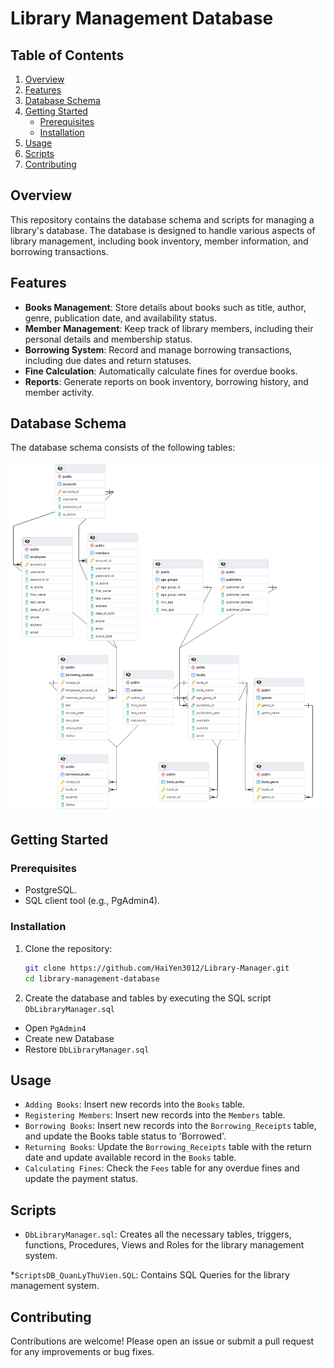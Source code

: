 # Library Management Database

## Table of Contents

1. [Overview](#overview)
2. [Features](#features)
3. [Database Schema](#database-schema)
4. [Getting Started](#getting-started)
   - [Prerequisites](#prerequisites)
   - [Installation](#installation)
5. [Usage](#usage)
6. [Scripts](#scripts)
7. [Contributing](#contributing)

## Overview

This repository contains the database schema and scripts for managing a library's database. The database is designed to handle various aspects of library management, including book inventory, member information, and borrowing transactions.

## Features

- **Books Management**: Store details about books such as title, author, genre, publication date, and availability status.
- **Member Management**: Keep track of library members, including their personal details and membership status.
- **Borrowing System**: Record and manage borrowing transactions, including due dates and return statuses.
- **Fine Calculation**: Automatically calculate fines for overdue books.
- **Reports**: Generate reports on book inventory, borrowing history, and member activity.

## Database Schema

The database schema consists of the following tables:

![picture1](report/Untitled.png)

## Getting Started

### Prerequisites

- PostgreSQL.
- SQL client tool (e.g., PgAdmin4).

### Installation

1. Clone the repository:

   ```sh
   git clone https://github.com/HaiYen3012/Library-Manager.git
   cd library-management-database
   ```
2. Create the database and tables by executing the SQL script `DbLibraryManager.sql`
* Open `PgAdmin4`
* Create new Database
* Restore `DbLibraryManager.sql`

## Usage
* `Adding Books`: Insert new records into the `Books` table.
* `Registering Members`: Insert new records into the `Members` table.
* `Borrowing Books`: Insert new records into the `Borrowing_Receipts` table, and update the Books table status to 'Borrowed'.
* `Returning Books`: Update the `Borrowing_Receipts` table with the return date and update available record in the `Books` table.
* `Calculating Fines`: Check the `Fees` table for any overdue fines and update the payment status.

## Scripts
* `DbLibraryManager.sql`: Creates all the necessary tables, triggers, functions, Procedures, Views and Roles for the library management system.

*`ScriptsDB_QuanLyThuVien.SQL`: Contains SQL Queries for the library management system.

## Contributing

Contributions are welcome! Please open an issue or submit a pull request for any improvements or bug fixes.
